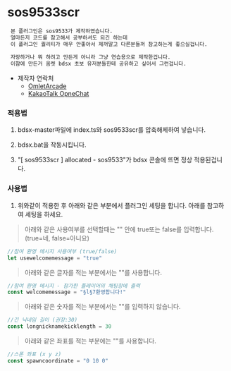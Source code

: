 

# sos9533scr
```sh
 본 플러그인은 sos9533가 제작하였습니다.
 얼마든지 코드를 참고해서 공부하셔도 되긴 하는데
 이 플러그인 퀄리티가 매우 안좋아서 제꺼말고 다른분들꺼 참고하는게 좋으실겁니다.
 
 자랑하거나 뭐 하려고 만든게 아니라 그냥 연습용으로 제작한겁니다.
 이참에 만든거 옴렛 bdsx 초보 유저분들한테 공유하고 싶어서 그런겁니다.
```
* 제작자 연락처
    * [OmletArcade](https://omlet.gg/profile/sos9533)
    * [KakaoTalk OpneChat](https://open.kakao.com/me/sos9533)


### 적용법

1. bdsx-master파일에 index.ts와 sos9533scr를 압축해제하여 넣습니다.

2. bdsx.bat을 작동시킵니다.

3. "[ sos9533scr ] allocated - sos9533"가 bdsx 콘솔에 뜨면 정상 적용된겁니다.



### 사용법
1. 위와같이 적용한 후 아래와 같은 부분에서 플러그인 세팅을 합니다.
아래를 참고하여 세팅을 하세요.


> 아래와 같은 사용여부를 선택할때는 "" 안에 true또는 false를 입력합니다.
> (true=네, false=아니요)

```ts
//참여 환영 메시지 사용여부 (true/false)
let usewelcomemessage = "true"
```

> 아래와 같은 글자를 적는 부분에서는 ""를 사용합니다.

```ts
//참여 환영 메시지 - 참가한 플레이어의 채팅창에 출력
const welcomemessage = "§l§7환영합니다!"
```

> 아래와 같은 숫자를 적는 부분에서는 ""를 입력하지 않습니다.

```ts
//긴 닉네임 길이 (권장:30)
const longnicknamekicklength = 30
```

> 아래와 같은 좌표를 적는 부분에는 ""를 사용합니다.
```ts
//스폰 좌표 (x y z)
const spawncoordinate = "0 10 0"
```
